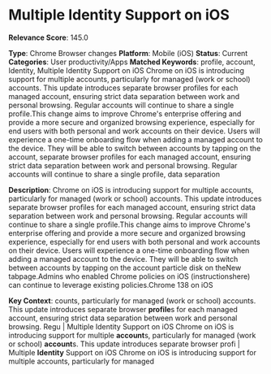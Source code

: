 # Multiple Identity Support on iOS

**Relevance Score**: 145.0

**Type**: Chrome Browser changes
**Platform**: Mobile (iOS)
**Status**: Current
**Categories**: User productivity/Apps
**Matched Keywords**: profile, account, Identity, Multiple Identity Support on iOS Chrome on iOS is introducing support for multiple accounts, particularly for managed (work or school) accounts. This update introduces separate browser profiles for each managed account, ensuring strict data separation between work and personal browsing. Regular accounts will continue to share a single profile.This change aims to improve Chrome's enterprise offering and provide a more secure and organized browsing experience, especially for end users with both personal and work accounts on their device. Users will experience a one-time onboarding flow when adding a managed account to the device. They will be able to switch between accounts by tapping on the account, separate browser profiles for each managed account, ensuring strict data separation between work and personal browsing. Regular accounts will continue to share a single profile, data separation

**Description**:
Chrome on iOS is introducing support for multiple accounts, particularly for managed (work or school) accounts. This update introduces separate browser profiles for each managed account, ensuring strict data separation between work and personal browsing. Regular accounts will continue to share a single profile.This change aims to improve Chrome's enterprise offering and provide a more secure and organized browsing experience, especially for end users with both personal and work accounts on their device. Users will experience a one-time onboarding flow when adding a managed account to the device. They will be able to switch between accounts by tapping on the account particle disk on theNew tabpage.Admins who enabled Chrome policies on iOS (instructionshere) can continue to leverage existing policies.Chrome 138 on iOS

**Key Context**: counts, particularly for managed (work or school) accounts. This update introduces separate browser **profile**s for each managed account, ensuring strict data separation between work and personal browsing. Regu | Multiple Identity Support on iOS Chrome on iOS is introducing support for multiple **account**s, particularly for managed (work or school) **account**s. This update introduces separate browser profi | Multiple **Identity** Support on iOS Chrome on iOS is introducing support for multiple accounts, particularly for managed
